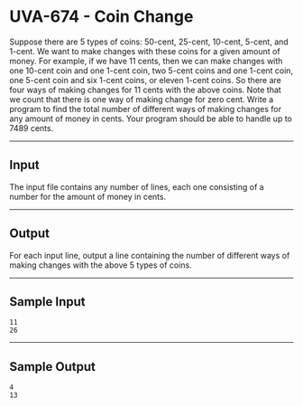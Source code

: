 # UVA-674 - Coin Change

Suppose there are 5 types of coins: 50-cent, 25-cent, 10-cent, 5-cent, and 1-cent. We want to make changes with these coins for a given amount of money.
For example, if we have 11 cents, then we can make changes with one 10-cent coin and one 1-cent coin, two 5-cent coins and one 1-cent coin, one 5-cent coin and six 1-cent coins, or eleven 1-cent coins. So there are four ways of making changes for 11 cents with the above coins. Note that we count that there is one way of making change for zero cent.
Write a program to find the total number of different ways of making changes for any amount of money in cents. Your program should be able to handle up to 7489 cents.

---
## Input

The input file contains any number of lines, each one consisting of a number for the amount of money in cents.

---
## Output

For each input line, output a line containing the number of different ways of making changes with the above 5 types of coins.

---
## Sample Input

```
11
26
```

---
## Sample Output

```
4
13
```